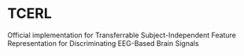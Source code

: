 # TCERL
Official implementation for Transferrable Subject-Independent Feature Representation for Discriminating EEG-Based Brain Signals
